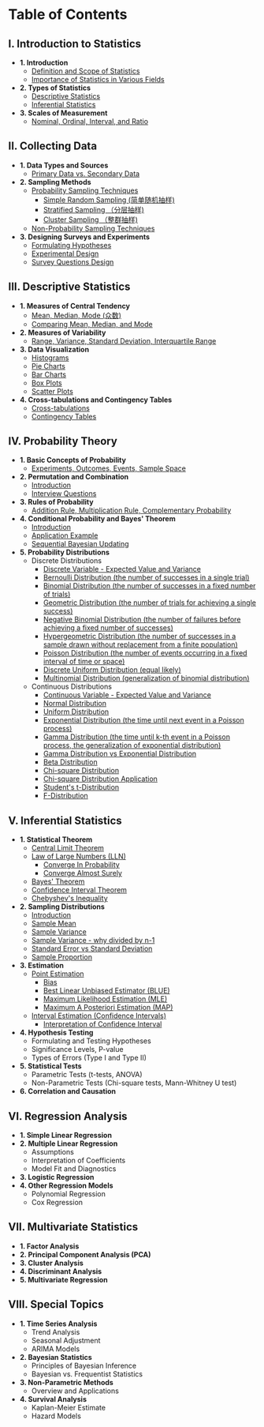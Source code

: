 # Table of Contents

## I. Introduction to Statistics
- **1. Introduction**
  - [Definition and Scope of Statistics](https://github.com/yangshiteng/Data-Science-Learning-Path/blob/main/statistics/introduction_to_statistics/definition_and_scope_of_statistics.md)
  - [Importance of Statistics in Various Fields](https://github.com/yangshiteng/Data-Science-Learning-Path/blob/main/statistics/introduction_to_statistics/importance_of_statistics_in_various_fields.md)
- **2. Types of Statistics**
  - [Descriptive Statistics](https://github.com/yangshiteng/Data-Science-Learning-Path/blob/main/statistics/introduction_to_statistics/descriptive_statistics.md)
  - [Inferential Statistics](https://github.com/yangshiteng/Data-Science-Learning-Path/blob/main/statistics/introduction_to_statistics/inferential_statistics.md)
- **3. Scales of Measurement**
  - [Nominal, Ordinal, Interval, and Ratio](https://github.com/yangshiteng/Data-Science-Learning-Path/blob/main/statistics/introduction_to_statistics/nominal_ordinal_interval_ratio.md)

## II. Collecting Data
- **1. Data Types and Sources**
  - [Primary Data vs. Secondary Data](https://github.com/yangshiteng/Data-Science-Learning-Path/blob/main/statistics/collecting_data/primary_vs_secondary_data.md)
- **2. Sampling Methods**
  - [Probability Sampling Techniques](https://github.com/yangshiteng/Data-Science-Learning-Path/blob/main/statistics/collecting_data/probability_sampling_techniques.md)
    - [Simple Random Sampling (简单随机抽样)](https://github.com/yangshiteng/Data-Science-Learning-Path/blob/main/statistics/collecting_data/simple_random_sampling.md)
    - [Stratified Sampling （分层抽样)](https://github.com/yangshiteng/Data-Science-Learning-Path/blob/main/statistics/collecting_data/stratified_sampling.md)
    - [Cluster Sampling （整群抽样)](https://github.com/yangshiteng/Data-Science-Learning-Path/blob/main/statistics/collecting_data/cluster_sampling.md)
  - [Non-Probability Sampling Techniques](https://github.com/yangshiteng/Data-Science-Learning-Path/blob/main/statistics/collecting_data/non_probability_sampling.md)
- **3. Designing Surveys and Experiments**
  - [Formulating Hypotheses](https://github.com/yangshiteng/Data-Science-Learning-Path/blob/main/statistics/collecting_data/formulating_hypothesis.md)
  - [Experimental Design](https://github.com/yangshiteng/Data-Science-Learning-Path/blob/main/statistics/collecting_data/experimental_design.md)
  - [Survey Questions Design](https://github.com/yangshiteng/Data-Science-Learning-Path/blob/main/statistics/collecting_data/survey_question_design.md)

## III. Descriptive Statistics
- **1. Measures of Central Tendency**
  - [Mean, Median, Mode (众数)](https://github.com/yangshiteng/Data-Science-Learning-Path/blob/main/statistics/descriptive_statistics/mean_median_mode.md)
  - [Comparing Mean, Median, and Mode](https://github.com/yangshiteng/Data-Science-Learning-Path/blob/main/statistics/descriptive_statistics/mean_median_mode_comparison.md)
- **2. Measures of Variability**
  - [Range, Variance, Standard Deviation, Interquartile Range](https://github.com/yangshiteng/Data-Science-Learning-Path/blob/main/statistics/descriptive_statistics/range_variance_sd_iqr.md)
- **3. Data Visualization**
  - [Histograms](https://github.com/yangshiteng/Data-Science-Learning-Path/blob/main/statistics/descriptive_statistics/histogram.md)
  - [Pie Charts](https://github.com/yangshiteng/Data-Science-Learning-Path/blob/main/statistics/descriptive_statistics/pie_charts.md)
  - [Bar Charts](https://github.com/yangshiteng/Data-Science-Learning-Path/blob/main/statistics/descriptive_statistics/bar_charts.md)
  - [Box Plots](https://github.com/yangshiteng/Data-Science-Learning-Path/blob/main/statistics/descriptive_statistics/box_plots.md)
  - [Scatter Plots](https://github.com/yangshiteng/Data-Science-Learning-Path/blob/main/statistics/descriptive_statistics/scatter_plots.md)
- **4. Cross-tabulations and Contingency Tables**
  - [Cross-tabulations](https://github.com/yangshiteng/Data-Science-Learning-Path/blob/main/statistics/descriptive_statistics/cross_tabulation.md)
  - [Contingency Tables](https://github.com/yangshiteng/Data-Science-Learning-Path/blob/main/statistics/descriptive_statistics/contingency_tables.md)

## IV. Probability Theory
- **1. Basic Concepts of Probability**
  - [Experiments, Outcomes, Events, Sample Space](https://github.com/yangshiteng/Data-Science-Learning-Path/blob/main/statistics/probability_theory/basic_concepts_probability.md)
- **2. Permutation and Combination**
  - [Introduction](https://github.com/yangshiteng/Data-Science-Learning-Path/blob/main/statistics/probability_theory/permutation_combination_introduction.md)
  - [Interview Questions](https://github.com/yangshiteng/Data-Science-Learning-Path/blob/main/statistics/probability_theory/permutation_combination_QA.md)
- **3. Rules of Probability**
  - [Addition Rule, Multiplication Rule, Complementary Probability](https://github.com/yangshiteng/Data-Science-Learning-Path/blob/main/statistics/probability_theory/rules_of_probability.md)
- **4. Conditional Probability and Bayes' Theorem**
  - [Introduction](https://github.com/yangshiteng/Data-Science-Learning-Path/blob/main/statistics/probability_theory/bayes_theorem.md)
  - [Application Example](https://github.com/yangshiteng/Data-Science-Learning-Path/blob/main/statistics/probability_theory/application_example_bayes.md)
  - [Sequential Bayesian Updating](https://github.com/yangshiteng/Data-Science-Learning-Path/blob/main/statistics/probability_theory/sequential_bayes_update.md)
- **5. Probability Distributions**
  - Discrete Distributions
    - [Discrete Variable - Expected Value and Variance](https://github.com/yangshiteng/Data-Science-Learning-Path/blob/main/statistics/probability_theory/discrete_variable.md)
    - [Bernoulli Distribution (the number of successes in a single trial)](https://github.com/yangshiteng/Data-Science-Learning-Path/blob/main/statistics/probability_theory/bernoulli.md)
    - [Binomial Distribution (the number of successes in a fixed number of trials)](https://github.com/yangshiteng/Data-Science-Learning-Path/blob/main/statistics/probability_theory/binomial.md)
    - [Geometric Distribution (the number of trials for achieving a single success)](https://github.com/yangshiteng/Data-Science-Learning-Path/blob/main/statistics/probability_theory/geometric.md)
    - [Negative Binomial Distribution (the number of failures before achieving a fixed number of successes)](https://github.com/yangshiteng/Data-Science-Learning-Path/blob/main/statistics/probability_theory/negative_binomial.md)
    - [Hypergeometric Distribution (the number of successes in a sample drawn without replacement from a finite population)](https://github.com/yangshiteng/Data-Science-Learning-Path/blob/main/statistics/probability_theory/hypergeometric.md)
    - [Poisson Distribution (the number of events occurring in a fixed interval of time or space)](https://github.com/yangshiteng/Data-Science-Learning-Path/blob/main/statistics/probability_theory/poisson.md)
    - [Discrete Uniform Distribution (equal likely)](https://github.com/yangshiteng/Data-Science-Learning-Path/blob/main/statistics/probability_theory/discrete_uniform.md)
    - [Multinomial Distribution (generalization of binomial distribution)](https://github.com/yangshiteng/Data-Science-Learning-Path/blob/main/statistics/probability_theory/multinomial.md)
  - Continuous Distributions
    - [Continuous Variable - Expected Value and Variance](https://github.com/yangshiteng/Data-Science-Learning-Path/blob/main/statistics/probability_theory/continuous_variable.md)
    - [Normal Distribution](https://github.com/yangshiteng/Data-Science-Learning-Path/blob/main/statistics/probability_theory/normal_distribution.md)
    - [Uniform Distribution](https://github.com/yangshiteng/Data-Science-Learning-Path/blob/main/statistics/probability_theory/uniform_distribution.md)
    - [Exponential Distribution (the time until next event in a Poisson process)](https://github.com/yangshiteng/Data-Science-Learning-Path/blob/main/statistics/probability_theory/exponential_distribution.md)
    - [Gamma Distribution (the time until k-th event in a Poisson process, the generalization of exponential distribution)](https://github.com/yangshiteng/Data-Science-Learning-Path/blob/main/statistics/probability_theory/gamma_distribution.md)
    - [Gamma Distribution vs Exponential Distribution](https://github.com/yangshiteng/Data-Science-Learning-Path/blob/main/statistics/probability_theory/gamma_vs_exponential.md)
    - [Beta Distribution](https://github.com/yangshiteng/Data-Science-Learning-Path/blob/main/statistics/probability_theory/beta_distribution.md)
    - [Chi-square Distribution](https://github.com/yangshiteng/Data-Science-Learning-Path/blob/main/statistics/probability_theory/chisquare_distribution.md)
    - [Chi-square Distribution Application](https://github.com/yangshiteng/Data-Science-Learning-Path/blob/main/statistics/probability_theory/chi_square_application.md)
    - [Student's t-Distribution](https://github.com/yangshiteng/Data-Science-Learning-Path/blob/main/statistics/probability_theory/student_t.md)
    - [F-Distribution](https://github.com/yangshiteng/Data-Science-Learning-Path/blob/main/statistics/probability_theory/f_distribution.md)

## V. Inferential Statistics
- **1. Statistical Theorem**
  - [Central Limit Theorem](https://github.com/yangshiteng/Data-Science-Learning-Path/blob/main/statistics/inferential_statistics/clt.md)
  - [Law of Large Numbers (LLN)](https://github.com/yangshiteng/Data-Science-Learning-Path/blob/main/statistics/inferential_statistics/lln.md)
    - [Converge In Probability](https://github.com/yangshiteng/Data-Science-Learning-Path/blob/main/statistics/inferential_statistics/converge_in_probability.md)
    - [Converge Almost Surely](https://github.com/yangshiteng/Data-Science-Learning-Path/blob/main/statistics/inferential_statistics/converge_almost_surely.md)
  - [Bayes' Theorem](https://github.com/yangshiteng/Data-Science-Learning-Path/blob/main/statistics/inferential_statistics/bayes_theorem.md)
  - [Confidence Interval Theorem](https://github.com/yangshiteng/Data-Science-Learning-Path/blob/main/statistics/inferential_statistics/confidence_interval_theorem.md)
  - [Chebyshev's Inequality](https://github.com/yangshiteng/Data-Science-Learning-Path/blob/main/statistics/inferential_statistics/chebyshev_inequality.md)
- **2. Sampling Distributions**
  - [Introduction](https://github.com/yangshiteng/Data-Science-Learning-Path/blob/main/statistics/inferential_statistics/sampling_distribution_introduction.md)
  - [Sample Mean](https://github.com/yangshiteng/Data-Science-Learning-Path/blob/main/statistics/inferential_statistics/sample_mean.md)
  - [Sample Variance](https://github.com/yangshiteng/Data-Science-Learning-Path/blob/main/statistics/inferential_statistics/sample_variance.md)
  - [Sample Variance - why divided by n-1](https://github.com/yangshiteng/Data-Science-Learning-Path/blob/main/statistics/inferential_statistics/sample_variance_explain.md)
  - [Standard Error vs Standard Deviation](https://github.com/yangshiteng/Data-Science-Learning-Path/blob/main/statistics/inferential_statistics/standard_error_vs_standard_deviation.md)
  - [Sample Proportion](https://github.com/yangshiteng/Data-Science-Learning-Path/blob/main/statistics/inferential_statistics/sample_proportion.md)
- **3. Estimation**
  - [Point Estimation](https://github.com/yangshiteng/Data-Science-Learning-Path/blob/main/statistics/inferential_statistics/point_estimation.md)
    - [Bias](https://github.com/yangshiteng/Data-Science-Learning-Path/blob/main/statistics/inferential_statistics/bias.md)
    - [Best Linear Unbiased Estimator (BLUE)](https://github.com/yangshiteng/Data-Science-Learning-Path/blob/main/statistics/inferential_statistics/blue.md)
    - [Maximum Likelihood Estimation (MLE)](https://github.com/yangshiteng/Data-Science-Learning-Path/blob/main/statistics/inferential_statistics/mle.md)
    - [Maximum A Posteriori Estimation (MAP)](https://github.com/yangshiteng/Data-Science-Learning-Path/blob/main/statistics/inferential_statistics/map.md)
  - [Interval Estimation (Confidence Intervals)](https://github.com/yangshiteng/Data-Science-Learning-Path/blob/main/statistics/inferential_statistics/interval_estimation.md)
    - [Interpretation of Confidence Interval]()
- **4. Hypothesis Testing**
  - Formulating and Testing Hypotheses
  - Significance Levels, P-value
  - Types of Errors (Type I and Type II)
- **5. Statistical Tests**
  - Parametric Tests (t-tests, ANOVA)
  - Non-Parametric Tests (Chi-square tests, Mann-Whitney U test)
- **6. Correlation and Causation**

## VI. Regression Analysis
- **1. Simple Linear Regression**
- **2. Multiple Linear Regression**
  - Assumptions
  - Interpretation of Coefficients
  - Model Fit and Diagnostics
- **3. Logistic Regression**
- **4. Other Regression Models**
  - Polynomial Regression
  - Cox Regression

## VII. Multivariate Statistics
- **1. Factor Analysis**
- **2. Principal Component Analysis (PCA)**
- **3. Cluster Analysis**
- **4. Discriminant Analysis**
- **5. Multivariate Regression**

## VIII. Special Topics
- **1. Time Series Analysis**
  - Trend Analysis
  - Seasonal Adjustment
  - ARIMA Models
- **2. Bayesian Statistics**
  - Principles of Bayesian Inference
  - Bayesian vs. Frequentist Statistics
- **3. Non-Parametric Methods**
  - Overview and Applications
- **4. Survival Analysis**
  - Kaplan-Meier Estimate
  - Hazard Models
